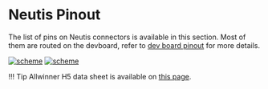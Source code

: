 # Neutis Pinout

The list of pins on Neutis connectors is available in this section.
Most of them are routed on the devboard, refer to [dev board pinout](devboard.md) for more details.

 <a href="../../img/pinout/neutis_pinout_x1.png" target="_blank"> ![scheme](../../img/pinout/neutis_pinout_x1.png)</a>
 <a href="../../img/pinout/neutis_pinout_x2.png" target="_blank"> ![scheme](../../img/pinout/neutis_pinout_x2.png)</a>


!!! Tip
    Allwinner H5 data sheet is available on [this page](../hardware-integration/allwinner.md).
